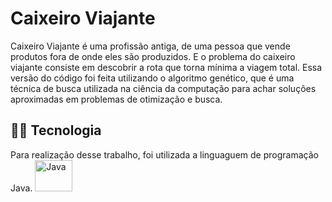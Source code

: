 # Caixeiro Viajante

Caixeiro Viajante é uma profissão antiga, de uma pessoa que vende produtos fora de onde eles são produzidos.
E o problema do caixeiro viajante consiste em descobrir a rota que torna mínima a viagem total. 
Essa versão do código foi feita utilizando o algoritmo genético, que é uma técnica de busca utilizada na ciência da computação para achar
soluções aproximadas em problemas de otimização e busca.

## :woman_technologist:	 Tecnologia
Para realização desse trabalho, foi utilizada a linguaguem de programação Java.
<img alt="Java" height="50" width="60" src="https://cdn.jsdelivr.net/gh/devicons/devicon/icons/java/java-original-wordmark.svg" />
